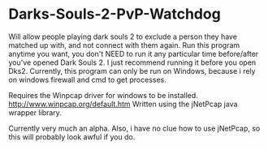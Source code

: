 Darks-Souls-2-PvP-Watchdog
==========================

Will allow people playing dark souls 2 to exclude a person they have matched up with, and not connect with them again.
Run this program anytime you want, you don't NEED to run it any particular time before/after you've opened Dark Souls 2. I just recommend running it before you open Dks2.
Currently, this program can only be run on Windows, because i rely on windows firewall and cmd to get processes.

Requires the Winpcap driver for windows to be installed. http://www.winpcap.org/default.htm
Written using the jNetPcap java wrapper library.

Currently very much an alpha.
Also, i have no clue how to use jNetPcap, so this will probably look awful if you do.